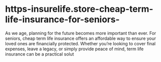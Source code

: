 # https-insurelife.store-cheap-term-life-insurance-for-seniors-
As we age, planning for the future becomes more important than ever. For seniors, cheap term life insurance offers an affordable way to ensure your loved ones are financially protected. Whether you’re looking to cover final expenses, leave a legacy, or simply provide peace of mind, term life insurance can be a practical solut
